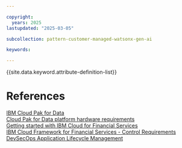 ```yaml
---

copyright:
  years: 2025
lastupdated: "2025-03-05"

subcollection: pattern-customer-managed-watsonx-gen-ai

keywords:

---
```


{{site.data.keyword.attribute-definition-list}}

# References

[IBM Cloud Pak for Data](https://www.ibm.com/docs/en/cloud-paks/cp-data/5.0.x) <br>
[Cloud Pak for Data platform hardware requirements](https://www.ibm.com/docs/en/cloud-paks/cp-data/5.0.x?topic=requirements-hardware#hardware-reqs__platform__title__1) <br>
[Getting started with IBM Cloud for Financial Services](https://cloud.ibm.com/docs/framework-financial-services?topic=framework-financial-services-about) <br>
[IBM Cloud Framework for Financial Services - Control Requirements](https://cloud.ibm.com/docs/framework-financial-services-controls?topic=framework-financial-services-controls-overview) <br>
[DevSecOps Application Lifecycle Management](https://cloud.ibm.com/catalog/architecture/deploy-arch-ibm-devsecops-alm-e1c16cac-7ea8-413f-a819-67e3a3251e44-global?catalog_query=aHR0cHM6Ly9jbG91ZC5pYm0uY29tL2NhdGFsb2cjcmVmZXJlbmNlX2FyY2hpdGVjdHVyZQ%3D%3D) <br>

